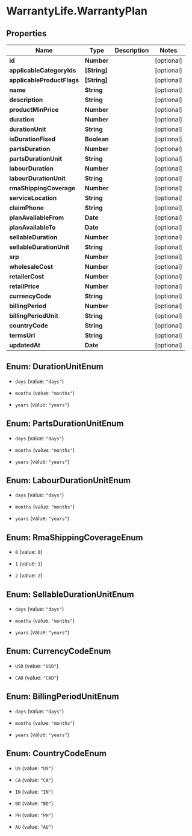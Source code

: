 # WarrantyLife.WarrantyPlan

## Properties
Name | Type | Description | Notes
------------ | ------------- | ------------- | -------------
**id** | **Number** |  | [optional] 
**applicableCategoryIds** | **[String]** |  | [optional] 
**applicableProductFlags** | **[String]** |  | [optional] 
**name** | **String** |  | [optional] 
**description** | **String** |  | [optional] 
**productMinPrice** | **Number** |  | [optional] 
**duration** | **Number** |  | [optional] 
**durationUnit** | **String** |  | [optional] 
**isDurationFixed** | **Boolean** |  | [optional] 
**partsDuration** | **Number** |  | [optional] 
**partsDurationUnit** | **String** |  | [optional] 
**labourDuration** | **Number** |  | [optional] 
**labourDurationUnit** | **String** |  | [optional] 
**rmaShippingCoverage** | **Number** |  | [optional] 
**serviceLocation** | **String** |  | [optional] 
**claimPhone** | **String** |  | [optional] 
**planAvailableFrom** | **Date** |  | [optional] 
**planAvailableTo** | **Date** |  | [optional] 
**sellableDuration** | **Number** |  | [optional] 
**sellableDurationUnit** | **String** |  | [optional] 
**srp** | **Number** |  | [optional] 
**wholesaleCost** | **Number** |  | [optional] 
**retailerCost** | **Number** |  | [optional] 
**retailPrice** | **Number** |  | [optional] 
**currencyCode** | **String** |  | [optional] 
**billingPeriod** | **Number** |  | [optional] 
**billingPeriodUnit** | **String** |  | [optional] 
**countryCode** | **String** |  | [optional] 
**termsUrl** | **String** |  | [optional] 
**updatedAt** | **Date** |  | [optional] 


<a name="DurationUnitEnum"></a>
## Enum: DurationUnitEnum


* `days` (value: `"days"`)

* `months` (value: `"months"`)

* `years` (value: `"years"`)




<a name="PartsDurationUnitEnum"></a>
## Enum: PartsDurationUnitEnum


* `days` (value: `"days"`)

* `months` (value: `"months"`)

* `years` (value: `"years"`)




<a name="LabourDurationUnitEnum"></a>
## Enum: LabourDurationUnitEnum


* `days` (value: `"days"`)

* `months` (value: `"months"`)

* `years` (value: `"years"`)




<a name="RmaShippingCoverageEnum"></a>
## Enum: RmaShippingCoverageEnum


* `0` (value: `0`)

* `1` (value: `1`)

* `2` (value: `2`)




<a name="SellableDurationUnitEnum"></a>
## Enum: SellableDurationUnitEnum


* `days` (value: `"days"`)

* `months` (value: `"months"`)

* `years` (value: `"years"`)




<a name="CurrencyCodeEnum"></a>
## Enum: CurrencyCodeEnum


* `USD` (value: `"USD"`)

* `CAD` (value: `"CAD"`)




<a name="BillingPeriodUnitEnum"></a>
## Enum: BillingPeriodUnitEnum


* `days` (value: `"days"`)

* `months` (value: `"months"`)

* `years` (value: `"years"`)




<a name="CountryCodeEnum"></a>
## Enum: CountryCodeEnum


* `US` (value: `"US"`)

* `CA` (value: `"CA"`)

* `IN` (value: `"IN"`)

* `BD` (value: `"BD"`)

* `PH` (value: `"PH"`)

* `AU` (value: `"AU"`)




